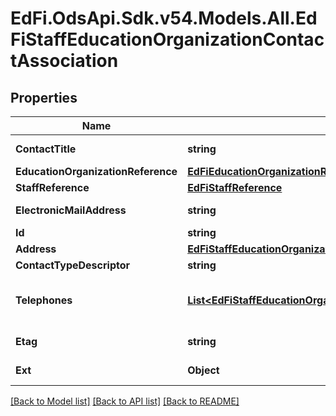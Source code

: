 # EdFi.OdsApi.Sdk.v54.Models.All.EdFiStaffEducationOrganizationContactAssociation

## Properties

Name | Type | Description | Notes
------------ | ------------- | ------------- | -------------
**ContactTitle** | **string** | The title of the contact in the context of the EducationOrganization. | 
**EducationOrganizationReference** | [**EdFiEducationOrganizationReference**](EdFiEducationOrganizationReference.md) |  | 
**StaffReference** | [**EdFiStaffReference**](EdFiStaffReference.md) |  | 
**ElectronicMailAddress** | **string** | The email for the contact associated with the EducationOrganization. | 
**Id** | **string** |  | [optional] 
**Address** | [**EdFiStaffEducationOrganizationContactAssociationAddress**](EdFiStaffEducationOrganizationContactAssociationAddress.md) |  | [optional] 
**ContactTypeDescriptor** | **string** | Indicates the type for the contact information. | [optional] 
**Telephones** | [**List&lt;EdFiStaffEducationOrganizationContactAssociationTelephone&gt;**](EdFiStaffEducationOrganizationContactAssociationTelephone.md) | An unordered collection of staffEducationOrganizationContactAssociationTelephones. The optional telephone for the contact associated with the EducationOrganization. | [optional] 
**Etag** | **string** | A unique system-generated value that identifies the version of the resource. | [optional] 
**Ext** | **Object** | Extensions to the StaffEducationOrganizationContactAssociation entity. | [optional] 

[[Back to Model list]](../../README.md#documentation-for-models) [[Back to API list]](../../README.md#documentation-for-api-endpoints) [[Back to README]](../../README.md)

